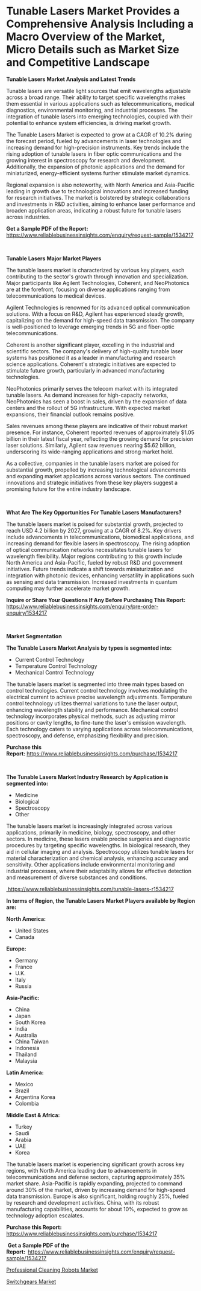 <p><h1>Tunable Lasers Market Provides a Comprehensive Analysis Including a Macro Overview of the Market, Micro Details such as Market Size and Competitive Landscape</h1></p><p><strong>Tunable Lasers Market Analysis and Latest Trends</strong></p>
<p><p>Tunable lasers are versatile light sources that emit wavelengths adjustable across a broad range. Their ability to target specific wavelengths makes them essential in various applications such as telecommunications, medical diagnostics, environmental monitoring, and industrial processes. The integration of tunable lasers into emerging technologies, coupled with their potential to enhance system efficiencies, is driving market growth.</p><p>The Tunable Lasers Market is expected to grow at a CAGR of 10.2% during the forecast period, fueled by advancements in laser technologies and increasing demand for high-precision instruments. Key trends include the rising adoption of tunable lasers in fiber optic communications and the growing interest in spectroscopy for research and development. Additionally, the expansion of photonic applications and the demand for miniaturized, energy-efficient systems further stimulate market dynamics. </p><p>Regional expansion is also noteworthy, with North America and Asia-Pacific leading in growth due to technological innovations and increased funding for research initiatives. The market is bolstered by strategic collaborations and investments in R&D activities, aiming to enhance laser performance and broaden application areas, indicating a robust future for tunable lasers across industries.</p></p>
<p><strong>Get a Sample PDF of the Report:&nbsp;</strong> <a href="https://www.reliablebusinessinsights.com/enquiry/request-sample/1534217?utm_campaign=1119&utm_medium=2&utm_source=Github&utm_content=ia&utm_term=17022025&utm_id=tunable-lasers">https://www.reliablebusinessinsights.com/enquiry/request-sample/1534217</a></p>
<p>&nbsp;</p>
<p><strong>Tunable Lasers Major Market Players</strong></p>
<p><p>The tunable lasers market is characterized by various key players, each contributing to the sector's growth through innovation and specialization. Major participants like Agilent Technologies, Coherent, and NeoPhotonics are at the forefront, focusing on diverse applications ranging from telecommunications to medical devices.</p><p>Agilent Technologies is renowned for its advanced optical communication solutions. With a focus on R&D, Agilent has experienced steady growth, capitalizing on the demand for high-speed data transmission. The company is well-positioned to leverage emerging trends in 5G and fiber-optic telecommunications.</p><p>Coherent is another significant player, excelling in the industrial and scientific sectors. The company's delivery of high-quality tunable laser systems has positioned it as a leader in manufacturing and research science applications. Coherent's strategic initiatives are expected to stimulate future growth, particularly in advanced manufacturing technologies.</p><p>NeoPhotonics primarily serves the telecom market with its integrated tunable lasers. As demand increases for high-capacity networks, NeoPhotonics has seen a boost in sales, driven by the expansion of data centers and the rollout of 5G infrastructure. With expected market expansions, their financial outlook remains positive.</p><p>Sales revenues among these players are indicative of their robust market presence. For instance, Coherent reported revenues of approximately $1.05 billion in their latest fiscal year, reflecting the growing demand for precision laser solutions. Similarly, Agilent saw revenues nearing $5.62 billion, underscoring its wide-ranging applications and strong market hold.</p><p>As a collective, companies in the tunable lasers market are poised for substantial growth, propelled by increasing technological advancements and expanding market applications across various sectors. The continued innovations and strategic initiatives from these key players suggest a promising future for the entire industry landscape.</p></p>
<p>&nbsp;</p>
<p><strong>What Are The Key Opportunities For Tunable Lasers Manufacturers?</strong></p>
<p><p>The tunable lasers market is poised for substantial growth, projected to reach USD 4.2 billion by 2027, growing at a CAGR of 8.2%. Key drivers include advancements in telecommunications, biomedical applications, and increasing demand for flexible lasers in spectroscopy. The rising adoption of optical communication networks necessitates tunable lasers for wavelength flexibility. Major regions contributing to this growth include North America and Asia-Pacific, fueled by robust R&D and government initiatives. Future trends indicate a shift towards miniaturization and integration with photonic devices, enhancing versatility in applications such as sensing and data transmission. Increased investments in quantum computing may further accelerate market growth.</p></p>
<p><strong>Inquire or Share Your Questions If Any Before Purchasing This Report:</strong> <a href="https://www.reliablebusinessinsights.com/enquiry/pre-order-enquiry/1534217?utm_campaign=1119&utm_medium=2&utm_source=Github&utm_content=ia&utm_term=17022025&utm_id=tunable-lasers">https://www.reliablebusinessinsights.com/enquiry/pre-order-enquiry/1534217</a></p>
<p>&nbsp;</p>
<p><strong>Market Segmentation</strong></p>
<p><strong>The Tunable Lasers Market Analysis by types is segmented into:</strong></p>
<p><ul><li>Current Control Technology</li><li>Temperature Control Technology</li><li>Mechanical Control Technology</li></ul></p>
<p><p>The tunable lasers market is segmented into three main types based on control technologies. Current control technology involves modulating the electrical current to achieve precise wavelength adjustments. Temperature control technology utilizes thermal variations to tune the laser output, enhancing wavelength stability and performance. Mechanical control technology incorporates physical methods, such as adjusting mirror positions or cavity lengths, to fine-tune the laser's emission wavelength. Each technology caters to varying applications across telecommunications, spectroscopy, and defense, emphasizing flexibility and precision.</p></p>
<p><strong>Purchase this Report:&nbsp;</strong><a href="https://www.reliablebusinessinsights.com/purchase/1534217?utm_campaign=1119&utm_medium=2&utm_source=Github&utm_content=ia&utm_term=17022025&utm_id=tunable-lasers">https://www.reliablebusinessinsights.com/purchase/1534217</a></p>
<p>&nbsp;</p>
<p><strong>The Tunable Lasers Market Industry Research by Application is segmented into:</strong></p>
<p><ul><li>Medicine</li><li>Biological</li><li>Spectroscopy</li><li>Other</li></ul></p>
<p><p>The tunable lasers market is increasingly integrated across various applications, primarily in medicine, biology, spectroscopy, and other sectors. In medicine, these lasers enable precise surgeries and diagnostic procedures by targeting specific wavelengths. In biological research, they aid in cellular imaging and analysis. Spectroscopy utilizes tunable lasers for material characterization and chemical analysis, enhancing accuracy and sensitivity. Other applications include environmental monitoring and industrial processes, where their adaptability allows for effective detection and measurement of diverse substances and conditions.</p></p>
<p><a href="https://www.reliablebusinessinsights.com/tunable-lasers-r1534217?utm_campaign=1119&utm_medium=2&utm_source=Github&utm_content=ia&utm_term=17022025&utm_id=tunable-lasers">&nbsp;https://www.reliablebusinessinsights.com/tunable-lasers-r1534217</a></p>
<p><strong>In terms of Region, the Tunable Lasers Market Players available by Region are:</strong></p>
<p>
    <p> <strong> North America: </strong>
        <ul>
            <li>United States</li>
            <li>Canada</li>
        </ul>
        </p> 
    <p> <strong> Europe: </strong>
        <ul>
            <li>Germany</li>
            <li>France</li>
            <li>U.K.</li>
            <li>Italy</li>
            <li>Russia</li>
        </ul>
        </p> 
    <p> <strong> Asia-Pacific: </strong>
        <ul>
            <li>China</li>
            <li>Japan</li>
            <li>South Korea</li>
            <li>India</li>
            <li>Australia</li>
            <li>China Taiwan</li>
            <li>Indonesia</li>
            <li>Thailand</li>
            <li>Malaysia</li>
        </ul>
        </p> 
    <p> <strong> Latin America: </strong>
        <ul>
            <li>Mexico</li>
            <li>Brazil</li>
            <li>Argentina Korea</li>
            <li>Colombia</li>
        </ul>
        </p> 
    <p> <strong> Middle East & Africa: </strong>
        <ul>
            <li>Turkey</li>
            <li>Saudi</li>
            <li>Arabia</li>
            <li>UAE</li>
            <li>Korea</li>
        </ul>
    </p>
    </p>
<p><p>The tunable lasers market is experiencing significant growth across key regions, with North America leading due to advancements in telecommunications and defense sectors, capturing approximately 35% market share. Asia-Pacific is rapidly expanding, projected to command around 30% of the market, driven by increasing demand for high-speed data transmission. Europe is also significant, holding roughly 25%, fueled by research and development activities. China, with its robust manufacturing capabilities, accounts for about 10%, expected to grow as technology adoption escalates.</p></p>
<p><strong>Purchase this Report: </strong><a href="https://www.reliablebusinessinsights.com/purchase/1534217?utm_campaign=1119&utm_medium=2&utm_source=Github&utm_content=ia&utm_term=17022025&utm_id=tunable-lasers">https://www.reliablebusinessinsights.com/purchase/1534217</a></p>
<p>&nbsp;<strong>Get a Sample PDF of the Report:&nbsp;&nbsp;</strong><a href="https://www.reliablebusinessinsights.com/enquiry/request-sample/1534217?utm_campaign=1119&utm_medium=2&utm_source=Github&utm_content=ia&utm_term=17022025&utm_id=tunable-lasers">https://www.reliablebusinessinsights.com/enquiry/request-sample/1534217</a></p>
<p><strong></strong></p>
<p><p><a href="https://github.com/seibttullyjh/Market-Research-Report-List-1/blob/main/professional-cleaning-robots-market.md?utm_campaign=1119&utm_medium=2&utm_source=Github&utm_content=ia&utm_term=17022025&utm_id=tunable-lasers">Professional Cleaning Robots Market</a></p><p><a href="https://github.com/irfadac/Market-Research-Report-List-5/blob/main/switchgears-market.md?utm_campaign=1119&utm_medium=2&utm_source=Github&utm_content=ia&utm_term=17022025&utm_id=tunable-lasers">Switchgears Market</a></p></p>